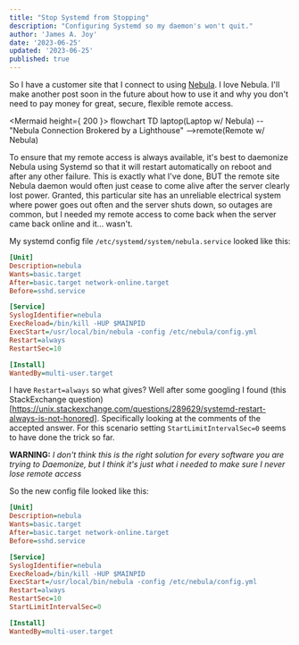 ```yaml
---
title: "Stop Systemd from Stopping"
description: "Configuring Systemd so my daemon's won't quit."
author: 'James A. Joy'
date: '2023-06-25'
updated: '2023-06-25'
published: true
---
```


<script>
  import Mermaid from '$lib/components/Mermaid.svelte'
</script>

So I have a customer site that I connect to using [Nebula](https://github.com/slackhq/nebula). I love Nebula. I'll make another post soon in the future about how to use it and why you don't need to pay money for great, secure, flexible remote access.

<Mermaid height={ 200 }>
  flowchart TD
    laptop(Laptop w/ Nebula) -- "Nebula Connection Brokered by a Lighthouse" -->remote(Remote w/ Nebula)
</Mermaid>

To ensure that my remote access is always available, it's best to daemonize Nebula using Systemd so that it will restart automatically on reboot and after any other failure. This is exactly what I've done, BUT the remote site Nebula daemon would often just cease to come alive after the server clearly lost power. Granted, this particular site has an unreliable electrical system where power goes out often and the server shuts down, so outages are common, but I needed my remote access to come back when the server came back online and it... wasn't.

My systemd config file `/etc/systemd/system/nebula.service` looked like this:

```ini
[Unit]
Description=nebula
Wants=basic.target
After=basic.target network-online.target
Before=sshd.service

[Service]
SyslogIdentifier=nebula
ExecReload=/bin/kill -HUP $MAINPID
ExecStart=/usr/local/bin/nebula -config /etc/nebula/config.yml
Restart=always
RestartSec=10

[Install]
WantedBy=multi-user.target
```

I have `Restart=always` so what gives? Well after some googling I found (this StackExchange question)[https://unix.stackexchange.com/questions/289629/systemd-restart-always-is-not-honored]. Specifically looking at the comments of the accepted answer. For this scenario setting `StartLimitIntervalSec=0` seems to have done the trick so far. 

**WARNING:** *I don't think this is the right solution for every software you are trying to Daemonize, but I think it's just what i needed to make sure I never lose remote access*

So the new config file looked like this:

```ini
[Unit]
Description=nebula
Wants=basic.target
After=basic.target network-online.target
Before=sshd.service

[Service]
SyslogIdentifier=nebula
ExecReload=/bin/kill -HUP $MAINPID
ExecStart=/usr/local/bin/nebula -config /etc/nebula/config.yml
Restart=always
RestartSec=10
StartLimitIntervalSec=0

[Install]
WantedBy=multi-user.target
```

